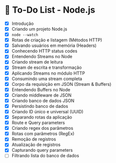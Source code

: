 # 📌 To-Do List - Node.js

- [x] Introdução  
- [x] Criando um projeto Node.js  
- [x] `node --watch`  
- [x] Rotas de criação e listagem (Métodos HTTP)  
- [x] Salvando usuários em memória (Headers)  
- [x] Conhecendo HTTP status codes  
- [x] Entendendo Streams no Node  
- [x] Criando stream de leitura  
- [x] Stream de escrita e transformação  
- [x] Aplicando Streams no módulo HTTP  
- [x] Consumindo uma stream completa  
- [x] Corpo da requisição em JSON (Stream & Buffers)  
- [x] Entendendo Buffers no Node  
- [x] Criando middleware de JSON  
- [x] Criando banco de dados JSON  
- [x] Persistindo banco de dados  
- [x] Criando ID único e universal (UUID)  
- [x] Separando rotas da aplicação  
- [x] Route e Query parameters  
- [x] Criando regex dos parâmetros  
- [x] Rotas com parâmetros (RegEx)  
- [x] Remoção de registros  
- [x] Atualização de registros  
- [x] Capturando query parameters  
- [ ] Filtrando lista do banco de dados  